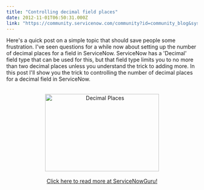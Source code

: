 ```yaml
---
title: "Controlling decimal field places"
date: 2012-11-01T06:50:31.000Z
link: "https://community.servicenow.com/community?id=community_blog&sys_id=a9bd6aa9dbd0dbc01dcaf3231f9619e6"
---
```

<p>Here's a quick post on a simple topic that should save people some frustration. I've seen questions for a while now about setting up the number of decimal places for a field in ServiceNow. ServiceNow has a 'Decimal' field type that can be used for this, but that field type limits you to no more than two decimal places unless you understand the trick to adding more. In this post I'll show you the trick to controlling the number of decimal places for a decimal field in ServiceNow.<br /><center><br /><a href="http://www.servicenowguru.com/system-definition/controlling-decimal-field-places/"><img src="http://www.servicenowguru.com/wp-content/uploads/2012/10/decimalPlaces-300x204.jpg" alt="Decimal Places" title="Decimal Places" width="300" height="204" class="aligncenter size-medium wp-image-4643" /></a><br /><br /><a title="w.servicenowguru.com/system-definition/controlling-decimal-field-places/" href="http://www.servicenowguru.com/system-definition/controlling-decimal-field-places/">Click here to read more at ServiceNowGuru!</a><br /></center><br /><!--break--></p>